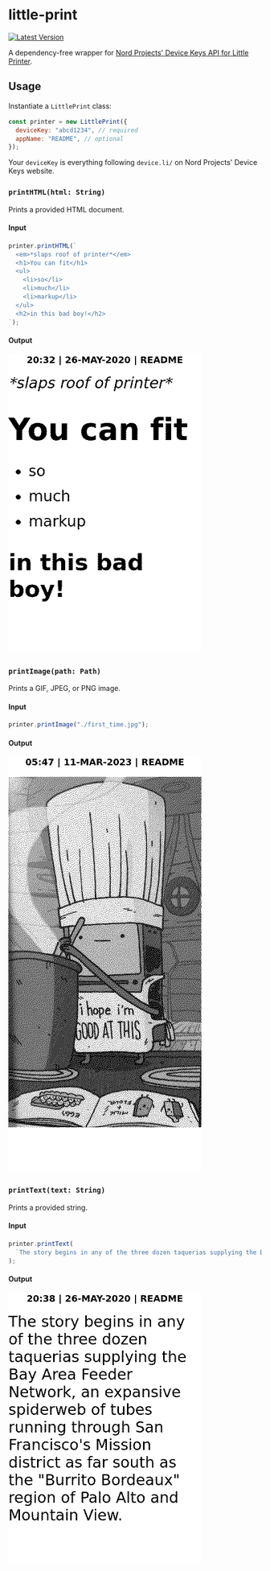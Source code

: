 # little-print

[![Latest Version](https://img.shields.io/npm/v/little-print.svg)](https://www.npmjs.com/package/little-print)

A dependency-free wrapper for [Nord Projects' Device Keys API for Little Printer](https://littleprinter.nordprojects.co/).

## Usage

Instantiate a `LittlePrint` class:

```javascript
const printer = new LittlePrint({
  deviceKey: "abcd1234", // required
  appName: "README", // optional
});
```

Your `deviceKey` is everything following `device.li/` on Nord Projects' Device Keys website.

### `printHTML(html: String)`

Prints a provided HTML document.

#### Input

```javascript
printer.printHTML(`
  <em>*slaps roof of printer*</em>
  <h1>You can fit</h1>
  <ul>
    <li>so</li>
    <li>much</li>
    <li>markup</li>
  </ul>
  <h2>in this bad boy!</h2>
`);
```

#### Output

![output of `printHTML` example](https://github.com/banterability/little-print/blob/main/docs/printHTML-output.png?raw=true)

### `printImage(path: Path)`

Prints a GIF, JPEG, or PNG image.

#### Input

```javascript
printer.printImage("./first_time.jpg");
```

#### Output

![output of `printImage` example](https://github.com/banterability/little-print/blob/main/docs/printImage-output.png?raw=true)

### `printText(text: String)`

Prints a provided string.

#### Input

```javascript
printer.printText(
  `The story begins in any of the three dozen taquerias supplying the Bay Area Feeder Network, an expansive spiderweb of tubes running through San Francisco's Mission district as far south as the "Burrito Bordeaux" region of Palo Alto and Mountain View.`
);
```

#### Output

![output of `printText` example](https://github.com/banterability/little-print/blob/main/docs/printText-output.png?raw=true)
